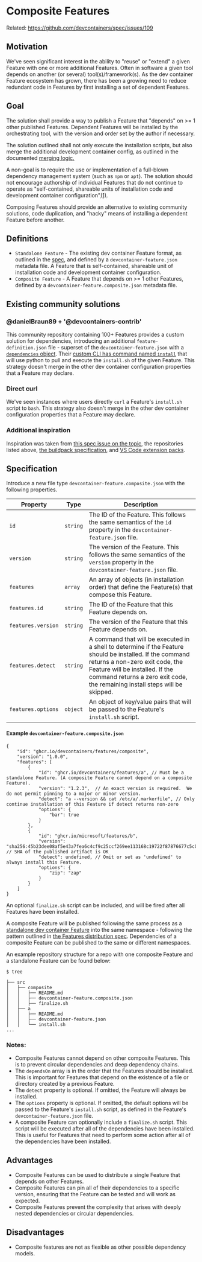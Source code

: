 # Composite Features

Related: https://github.com/devcontainers/spec/issues/109

## Motivation

We've seen significant interest in the ability to "reuse" or "extend" a given Feature with one or more additional Features.  Often in software a given tool depends on another (or several) tool(s)/framework(s).  As the dev container Feature ecosystem has grown, there has been a growing need to reduce redundant code in Features by first installing a set of dependent Features.

## Goal

The solution shall provide a way to publish a Feature that "depends" on >= 1 other published Features. Dependent Features will be installed by the orchestrating tool, with the version and order set by the author if necessary.

The solution outlined shall not only execute the installation scripts, but also merge the additional development container config, as outlined in the documented [merging logic.](https://containers.dev/implementors/spec/#merge-logic)

A non-goal is to require the use or implementation of a full-blown dependency management system (such as `npm` or `apt`).  The solution should not encourage authorship of individual Features that do not continue to operate as "self-contained, shareable units of installation code and development container configuration"[(1)](https://containers.dev/implementors/features/).  

Composing Features should provide an alternative to existing community solutions, code duplication, and "hacky" means of installing a dependent Feature before another.

## Definitions

- `Standalone Feature` - The existing dev container Feature format, as outlined in the [spec](https://containers.dev/implementors/features/), and defined by a `devcontainer-feature.json` metadata file. A Feature that is self-contained, shareable unit of installation code and development container configuration.
- `Composite Feature` - A Feature that depends on >= 1 other Features, defined by a `devcontainer-feature.composite.json` metadata file.

## Existing community solutions

### @danielBraun89 + '@devcontainers-contrib'

This community repository containing 100+ Features provides a custom solution for dependencies, introducing an additional `feature-definition.json` file - superset of the `devcontainer-feature.json` with a [`dependencies` object](https://github.com/devcontainers-contrib/features/blob/db45f607e733f3d560f6527d89b6a9a85b3b806c/feature_definitions/elixir-asdf/feature-definition.json#L29-L50).  Their [custom CLI has command named `install`](https://github.com/devcontainers-contrib/cli/blob/0768a6f9a75934e4915739ad3b43f6feb5ec515e/dcontainer/cli/install/install_feature.py) that will use python to pull and execute the `install.sh` of the given Feature.  This strategy doesn't merge in the other dev container configuration properties that a Feature may declare.

### Direct curl

We've seen instances where users directly `curl` a Feature's `install.sh` script to `bash`.  This strategy also doesn't merge in the other dev container configuration properties that a Feature may declare.

### Additional inspiration

Inspiration was taken from [this spec issue on the topic](https://github.com/devcontainers/spec/issues/109), the repositories listed above, [the buildpack specification](https://docs.cloudfoundry.org/buildpacks/understand-buildpacks.html), and [VS Code extension packs](https://code.visualstudio.com/blogs/2017/03/07/extension-pack-roundup).

## Specification

Introduce a new file type `devcontainer-feature.composite.json` with the following properties.

| Property | Type | Description |
|----------|------|-------------|
| `id` | `string` | The ID of the Feature.  This follows the same semantics of the `id` property in the `devcontainer-feature.json` file. |
| `version` | `string` | The version of the Feature.  This follows the same semantics of the `version` property in the `devcontainer-feature.json` file. |
| `features` | `array` | An array of objects (in installation order) that define the Feature(s) that compose this Feature. |
| `features.id` | `string` | The ID of the Feature that this Feature depends on. |
| `features.version` | `string` | The version of the Feature that this Feature depends on. |
| `features.detect` | `string` | A command that will be executed in a shell to determine if the Feature should be installed.  If the command returns a non-zero exit code, the Feature will be installed.  If the command returns a zero exit code, the remaining install steps will be skipped. |
| `features.options` | `object` | An object of key/value pairs that will be passed to the Feature's `install.sh` script. |

#### Example `devcontainer-feature.composite.json`

```jsonc
{
    "id": "ghcr.io/devcontainers/features/composite",
    "version": "1.0.0",
    "features": [
        {
            "id": "ghcr.io/devcontainers/features/a", // Must be a standalone Feature. (A composite Feature cannot depend on a composite Feature).
            "version": "1.2.3",  // An exact version is required.  We do not permit pinning to a major or minor version.
            "detect": "a --version && cat /etc/a/.markerfile", // Only continue installation of this Feature if detect returns non-zero
            "options": {
                "bar": true
            }
        },
        {
            "id": "ghcr.io/microsoft/features/b",
            "version": "sha256:45b23dee08af5e43a7fea6c4cf9c25ccf269ee113168c19722f87876677c5cb2", // SHA of the published artifact is OK
            "detect": undefined, // Omit or set as 'undefined' to always install this Feature.
            "options": {
                "zip": "zap"
            }
        }
    ]
}
```

An optional `finalize.sh` script can be included, and will be fired after all Features have been installed.

A composite Feature will be published following the same process as a [standalone dev container Feature](https://containers.dev/implementors/features) into the same namespace - following the pattern outlined in [the Features distribution spec](https://containers.dev/implementors/features-distribution/). Dependencies of a composite Feature can be published to the same or different namespaces.

An example repository structure for a repo with one composite Feature and a standalone Feature can be found below:

```
$ tree 

├── src
│   ├── composite
│   │   ├── README.md
│   │   ├── devcontainer-feature.composite.json
│   │   ├── finalize.sh
│   ├── a
│   │   ├── README.md
│   │   ├── devcontainer-feature.json
│   │   └── install.sh
...
```

### Notes:

- Composite Features cannot depend on other composite Features. This is to prevent circular dependencies and deep dependency chains.
- The `dependsOn` array is in the order that the Features should be installed.  This is important for Features that depend on the existence of a file or directory created by a previous Feature.
- The `detect` property is optional.  If omitted, the Feature will always be installed.
- The `options` property is optional.  If omitted, the default options will be passed to the Feature's `install.sh` script, as defined in the Feature's `devcontainer-feature.json` file.
- A composite Feature can optionally include a `finalize.sh` script.  This script will be executed after all of the dependencies have been installed.  This is useful for Features that need to perform some action after all of the dependencies have been installed.


## Advantages

- Composite Features can be used to distribute a single Feature that depends on other Features.
- Composite Features can pin all of their dependencies to a specific version, ensuring that the Feature can be tested and will work as expected.
- Composite Features prevent the complexity that arises with deeply nested dependencies or circular dependencies.

## Disadvantages

- Composite features are not as flexible as other possible dependency models.

